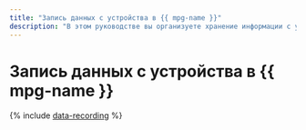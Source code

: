 ```yaml
---
title: "Запись данных с устройства в {{ mpg-name }}"
description: "В этом руководстве вы организуете хранение информации с устройства в базе данных кластера {{ mpg-name }}. Чтобы подключить устройство к {{ iot-full-name }}, вам понадобится MQTT-брокер. Все шаги выполняются в консоли управления."
---
```


# Запись данных с устройства в {{ mpg-name }}

{% include [data-recording](../../_includes/iot-core/data-recording.md) %}